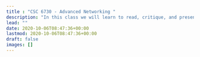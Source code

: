 ```yaml
---
title : "CSC 6730 - Advanced Networking "
description: "In this class we will learn to read, critique, and present advanced research topics."
lead: ""
date: 2020-10-06T08:47:36+00:00
lastmod: 2020-10-06T08:47:36+00:00
draft: false
images: []
---
```

